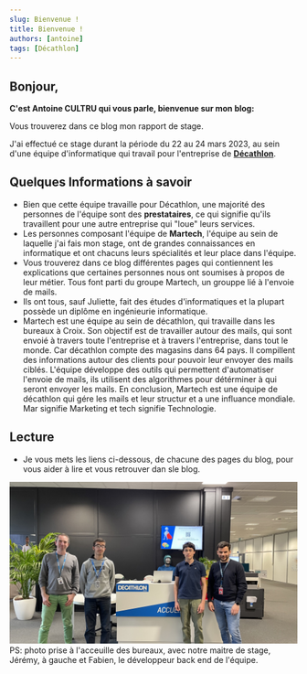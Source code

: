 ```yaml
---
slug: Bienvenue !
title: Bienvenue !
authors: [antoine]
tags: [Décathlon]
---
```


## Bonjour,

**C'est Antoine CULTRU qui vous parle, bienvenue sur mon blog:**  

Vous trouverez dans ce blog mon rapport de stage.  

J'ai effectué ce stage durant la période du 22 au 24 mars 2023, au sein d'une équipe d'informatique qui travail pour l'entreprise de **[Décathlon](https://www.decathlon.fr
)**.  

## Quelques Informations à savoir  

- Bien que cette équipe travaille pour Décathlon, une majorité des personnes de l'équipe sont des **prestataires**, ce qui signifie qu'ils travaillent  pour une autre entreprise qui "loue" leurs services.
- Les personnes composant l'équipe de **Martech**, l'équipe au sein de laquelle j'ai fais mon stage, ont de grandes connaissances en informatique et ont chacuns leurs spécialités et leur place dans l'équipe.
- Vous trouverez dans ce blog différentes pages qui contiennent les explications que certaines personnes nous ont soumises à propos de leur métier. Tous font parti du groupe Martech, un grouppe lié à l'envoie de mails.
- Ils ont tous, sauf Juliette, fait des études d'informatiques et la plupart possède un diplôme en ingénieurie informatique.  
- Martech est une équipe au sein de décathlon, qui travaille dans les bureaux à Croix. Son objectif est de travailler autour des mails, qui sont envoié à travers toute l'entreprise et à travers l'entreprise, dans tout le monde. Car décathlon compte des magasins dans 64 pays. Il compillent des informations autour des clients pour pouvoir leur envoyer des mails ciblés. L'équipe développe des outils qui permettent d'automatiser l'envoie de mails, ils utilisent des algorithmes pour détérminer à qui seront envoyer les mails. En conclusion, Martech est une équipe de décathlon qui gére les mails et leur structur et a une influance mondiale. Mar signifie Marketing et tech signifie Technologie.  

## Lecture  

- Je vous mets les liens ci-dessous, de chacune des pages du blog, pour vous aider à lire et vous retrouver dan sle blog.

![photo stage](./photo-stage.jpg)
PS: photo prise à l'acceuille des bureaux, avec notre maitre de stage, Jérémy, à gauche et Fabien, le développeur back end de l'équipe.  
